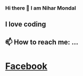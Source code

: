 ### Hi there 👋 I am Nihar Mondal

## I love coding 
<!--
**NiharMondal/NiharMondal** is a ✨ _special_ ✨ repository because its `README.md` (this file) appears on your GitHub profile.

Here are some ideas to get you started:

- 🌱 I’m currently learning ... TypeScript, Next.js and Vue.
- 👯 I’m looking to collaborate on ... Next.js.
- 🤔 I’m looking for help with ... Python
- 💬 Ask me about ... anything!

- 😄 Pronouns: ... he/him.
- ⚡ Fun fact: ... I love to watch thriller movie.
-->
## 📫 How to reach me: ...
# [Facebook](https://facebook.com/nihar.mondol.58/)
